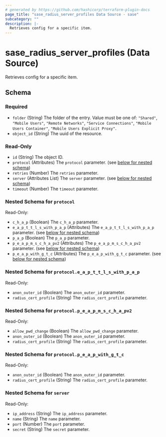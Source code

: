 ```yaml
---
# generated by https://github.com/hashicorp/terraform-plugin-docs
page_title: "sase_radius_server_profiles Data Source - sase"
subcategory: ""
description: |-
  Retrieves config for a specific item.
---
```


# sase_radius_server_profiles (Data Source)

Retrieves config for a specific item.



<!-- schema generated by tfplugindocs -->
## Schema

### Required

- `folder` (String) The folder of the entry. Value must be one of: `"Shared"`, `"Mobile Users"`, `"Remote Networks"`, `"Service Connections"`, `"Mobile Users Container"`, `"Mobile Users Explicit Proxy"`.
- `object_id` (String) The uuid of the resource.

### Read-Only

- `id` (String) The object ID.
- `protocol` (Attributes) The `protocol` parameter. (see [below for nested schema](#nestedatt--protocol))
- `retries` (Number) The `retries` parameter.
- `server` (Attributes List) The `server` parameter. (see [below for nested schema](#nestedatt--server))
- `timeout` (Number) The `timeout` parameter.

<a id="nestedatt--protocol"></a>
### Nested Schema for `protocol`

Read-Only:

- `c_h_a_p` (Boolean) The `c_h_a_p` parameter.
- `e_a_p_t_t_l_s_with_p_a_p` (Attributes) The `e_a_p_t_t_l_s_with_p_a_p` parameter. (see [below for nested schema](#nestedatt--protocol--e_a_p_t_t_l_s_with_p_a_p))
- `p_a_p` (Boolean) The `p_a_p` parameter.
- `p_e_a_p_m_s_c_h_a_pv2` (Attributes) The `p_e_a_p_m_s_c_h_a_pv2` parameter. (see [below for nested schema](#nestedatt--protocol--p_e_a_p_m_s_c_h_a_pv2))
- `p_e_a_p_with_g_t_c` (Attributes) The `p_e_a_p_with_g_t_c` parameter. (see [below for nested schema](#nestedatt--protocol--p_e_a_p_with_g_t_c))

<a id="nestedatt--protocol--e_a_p_t_t_l_s_with_p_a_p"></a>
### Nested Schema for `protocol.e_a_p_t_t_l_s_with_p_a_p`

Read-Only:

- `anon_outer_id` (Boolean) The `anon_outer_id` parameter.
- `radius_cert_profile` (String) The `radius_cert_profile` parameter.


<a id="nestedatt--protocol--p_e_a_p_m_s_c_h_a_pv2"></a>
### Nested Schema for `protocol.p_e_a_p_m_s_c_h_a_pv2`

Read-Only:

- `allow_pwd_change` (Boolean) The `allow_pwd_change` parameter.
- `anon_outer_id` (Boolean) The `anon_outer_id` parameter.
- `radius_cert_profile` (String) The `radius_cert_profile` parameter.


<a id="nestedatt--protocol--p_e_a_p_with_g_t_c"></a>
### Nested Schema for `protocol.p_e_a_p_with_g_t_c`

Read-Only:

- `anon_outer_id` (Boolean) The `anon_outer_id` parameter.
- `radius_cert_profile` (String) The `radius_cert_profile` parameter.



<a id="nestedatt--server"></a>
### Nested Schema for `server`

Read-Only:

- `ip_address` (String) The `ip_address` parameter.
- `name` (String) The `name` parameter.
- `port` (Number) The `port` parameter.
- `secret` (String) The `secret` parameter.


